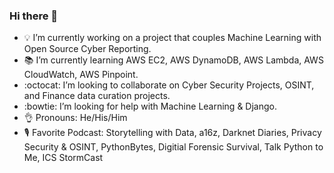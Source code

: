 ### Hi there 👋

- 💡 I’m currently working on a project that couples Machine Learning with Open Source Cyber Reporting. 
- 📚 I’m currently learning AWS EC2, AWS DynamoDB, AWS Lambda, AWS CloudWatch, AWS Pinpoint.
- :octocat: I’m looking to collaborate on Cyber Security Projects, OSINT, and Finance data curation projects.
- :bowtie: I’m looking for help with Machine Learning & Django.
- 👌  Pronouns: He/His/Him
- 🎙️ Favorite Podcast: Storytelling with Data, a16z, Darknet Diaries, Privacy Security & OSINT, PythonBytes, Digitial Forensic Survival, Talk Python to Me, ICS StormCast
